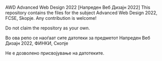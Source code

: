 AWD
Advanced Web Design 2022 [Напреден Веб Дизајн 2022]
This repository contains the files for the subject Advanced Web Design 2022, FCSE, Skopje. Any contribution is welcome!

Do not claim the repository as your own.

Во ова репо се наоѓаат сите датотеки за предметот Напреден Веб Дизајн 2022, ФИНКИ, Скопје

Не е дозволено присвојување на датотеките.
